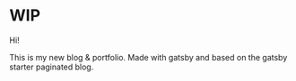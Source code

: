 # WIP

Hi! 

This is my new blog & portfolio. Made with gatsby and based on the gatsby starter paginated blog. 